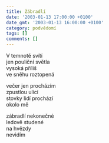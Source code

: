 ```yaml
---
title: Zábradlí
date: '2003-01-13 17:00:00 +0100'
date_gmt: '2003-01-13 16:00:00 +0100'
category: podvědomí
tags: []
comments: []
---
```


<p>V temnotě svítí<br>jen pouliční světla<br>vysoká příliš<br>ve sněhu roztopená</p>
<p>večer jen procházím<br>zpustlou ulicí<br>stovky lidí prochází<br>okolo mě</p>
<p>zábradlí nekonečné<br>ledově studené<br>na hvězdy <br>nevidím</p>
